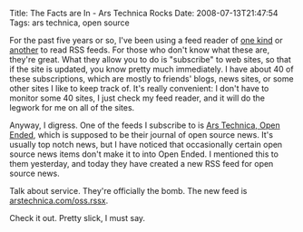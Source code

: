 Title: The Facts are In - Ars Technica Rocks
Date: 2008-07-13T21:47:54
Tags: ars technica, open source


For the past five years or so, I've been using a feed reader of <a href="http://www.mozilla.com/en-US/thunderbird/" target="_blank">one kind</a> or <a href="http://reader.google.com" target="_blank">another</a> to read RSS feeds. For those who don't know what these are, they're great. What they allow you to do is "subscribe" to web sites, so that if the site is updated, you know pretty much immediately. I have about 40 of these subscriptions, which are mostly to friends' blogs, news sites, or some other sites I like to keep track of. It's really convenient: I don't have to monitor some 40 sites, I just check my feed reader, and it will do the legwork for me on all of the sites.

Anyway, I digress. One of the feeds I subscribe to is <a href="http://arstechnica.com/journals/linux.ars" target="_blank">Ars Technica, Open Ended</a>, which is supposed to be their journal of open source news. It's usually top notch news, but I have noticed that occasionally certain open source news items don't make it to into Open Ended. I mentioned this to them yesterday, and today they have created a new RSS feed for open source news. 

Talk about service. They're officially the bomb. The new feed is <a href="http://arstechnica.com/oss.rssx" target="_blank">arstechnica.com/oss.rssx</a>.

Check it out. Pretty slick, I must say.

